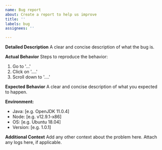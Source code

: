 ```yaml
---
name: Bug report
about: Create a report to help us improve
title: ''
labels: bug
assignees: ''

---
```


<!--  Thanks for submitting a bug report!  Before submitting:
1. Try searching the existing issues to see if your issue has already been reported
2. Try asking on our Discord group (https://discordapp.com/invite/FFb9YFX)
3. If you're reporting a security vulnerability, please email security@hedera.com instead of opening an issue
-->

**Detailed Description**
A clear and concise description of what the bug is.

**Actual Behavior**
Steps to reproduce the behavior:
1. Go to '...'
2. Click on '....'
3. Scroll down to '....'

**Expected Behavior**
A clear and concise description of what you expected to happen.

**Environment:**
- Java: \[e.g. OpenJDK 11.0.4]
- Node: \[e.g. v12.9.1-x86]
- OS: \[e.g. Ubuntu 18.04]
- Version: \[e.g. 1.0.1]

**Additional Context**
Add any other context about the problem here. Attach any logs here, if applicable.
